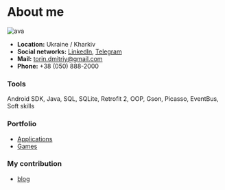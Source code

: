 # About me

![ava](https://torindev.github.io/src/ava.jpg) 

* **Location:** Ukraine / Kharkiv
* **Social networks:** [LinkedIn](https://www.linkedin.com/in/dmitriy-torin-132685136), [Telegram](https://t.me/GoodJobSir)
* **Mail:** torin.dmitriy@gmail.com
* **Phone:** +38 (050) 888-2000 

### Tools

Android SDK, Java, SQL, SQLite, Retrofit 2, OOP, Gson, Picasso, EventBus, Soft skills

### Portfolio

* [Applications](https://torindev.github.io/apps/)
* [Games](https://torindev.github.io/games/)

### My contribution

* [blog](https://torindev.github.io/blog/)
